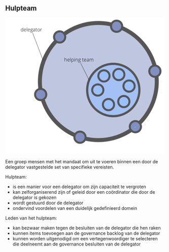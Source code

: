 ## Hulpteam

![right,fit](img/structural-patterns/helping-team.png)

Een groep mensen met het mandaat om uit te voeren binnen een door de delegator vastgestelde set van specifieke vereisten.

Hulpteam:

- is een manier voor een delegator om zijn capaciteit te vergroten
- kan zelforganiserend zijn of geleid door een coördinator die door de delegator is gekozen
- wordt gestuurd door de delegator
- ondervind voordelen van een duidelijk gedefinieerd domein

Leden van het hulpteam:

- kan bezwaar maken tegen de besluiten van de delegator die hen raken
- kunnen items toevoegen aan de governance backlog van de delegator
- kunnen worden uitgenodigd om een vertegenwoordiger te selecteren die deelneemt aan de governance besluiten van de delegator